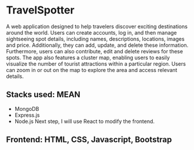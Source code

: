 # TravelSpotter
 A web application designed to help travelers discover exciting destinations around the world. 
 Users can create accounts, log in, and then manage sightseeing spot details, including names, descriptions, locations, images and price. Additionally, they can add, update, and delete these 
 information. Furthermore, users can also contribute, edit and delete reviews for these spots.
 The app also features a cluster map, enabling users to easily visualize the number of tourist attractions within a particular region. Users can zoom in or out on the map to explore the area and access relevant details.
## Stacks used: MEAN
- MongoDB
- Express.js
- Node.js
  Next step, I will use React to modify the frontend.
## Frontend: HTML, CSS, Javascript, Bootstrap

